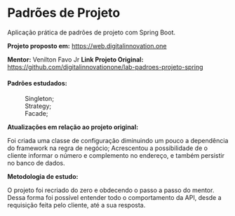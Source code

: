 # Padrões de Projeto
Aplicação prática de padrões de projeto com Spring Boot.

<b>Projeto proposto em:</b> https://web.digitalinnovation.one

<b>Mentor:</b> Venilton Favo Jr
<b>Link Projeto Original:</b> https://github.com/digitalinnovationone/lab-padroes-projeto-spring

<h4>Padrões estudados:</h4>
<dl>
  <dd>Singleton;</dd>
  <dd>Strategy;</dd>
  <dd>Facade;</dd>
</dl>

<p><b>Atualizações em relação ao projeto original:</b></p>
Foi criada uma classe de configuração diminuindo um pouco a dependência do framework na regra de negócio;
Acrescentou a possibilidade de o cliente informar o número e complemento no endereço,  e também persistir no banco de dados.

<p><b>Metodologia de estudo:</b></p>
O projeto foi recriado do zero e obdecendo o passo a passo do mentor. Dessa forma foi possível entender todo o comportamento da API, desde a requisição feita pelo cliente,
até a sua resposta.


